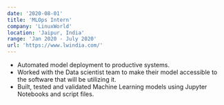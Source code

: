 ```yaml
---
date: '2020-08-01'
title: 'MLOps Intern'
company: 'LinuxWorld'
location: 'Jaipur, India'
range: 'Jan 2020 - July 2020'
url: 'https://www.lwindia.com/'
---
```


- Automated model deployment to productive systems.
- Worked with the Data scientist team to make their model accessible to the software that will be utilizing it.
- Built, tested and validated Machine Learning models using Jupyter Notebooks and script files.
